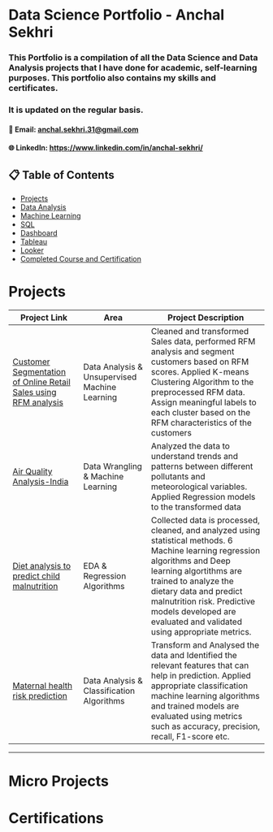 # Data Science Portfolio - Anchal Sekhri

### This Portfolio is a compilation of all the Data Science and Data Analysis projects that I have done for academic, self-learning purposes. This portfolio also contains my skills and certificates. 
### It is updated on the regular basis.

#### 📧 Email: anchal.sekhri.31@gmail.com
#### 🌐 LinkedIn: https://www.linkedin.com/in/anchal-sekhri/

## 📋 Table of Contents


- [Projects](#projects)
- [Data Analysis](#DataAnalysis)
- [Machine Learning](#MachineLearning)
- [SQL](#sql)
- [Dashboard](#Dashboard)
- [Tableau](#tableau)
- [Looker](#looker)
- [Completed Course and Certification](#CompletedCourseandCertification)


# Projects

| Project Link | Area | Project Description |  
|---|---|---|
|[Customer Segmentation of Online Retail Sales using RFM analysis](https://github.com/sekhrianchal6/Customer-Segmentation-of-Online-Retail-Sales-Data-using-RFM-ANALYSIS/blob/main/Customer%20Segmentation%20of%20Online%20Retail%20Sales%20Data%20using%20RFM%20ANALYSIS.ipynb) | Data Analysis & Unsupervised Machine Learning | Cleaned and transformed Sales data, performed RFM analysis and segment customers based on RFM scores. Applied K-means Clustering Algorithm to the preprocessed RFM data. Assign meaningful labels to each cluster based on the RFM characteristics of the customers  | 
|[Air Quality Analysis-India](https://github.com/sekhrianchal6/Air-quality-analysis-India/blob/main/Air%20quality%20analysis-India%20(1).ipynb) | Data Wrangling & Machine Learning | Analyzed the data to understand trends and patterns between different pollutants and meteorological variables. Applied Regression models to the transformed data| 
|[Diet analysis to predict child malnutrition](https://github.com/sekhrianchal6/Using-diet-Analysis-to-predict-child-malnutrition/blob/main/hdsc_winter_23_seaborn_capstone_project_machine_learning_mode_1.ipynb)| EDA & Regression Algorithms| Collected data is processed, cleaned, and analyzed using statistical methods. 6 Machine learning regression algorithms and Deep learning algortithms are trained to analyze the dietary data and predict malnutrition risk. Predictive models developed are evaluated and validated using appropriate metrics.|
|[Maternal health risk prediction](https://github.com/sekhrianchal6/Maternal-health-risk-prediction/blob/main/Arima_Final%20-%20update.ipynb)| Data Analysis & Classification Algorithms|Transform and Analysed the data and Identified the relevant features that can help in prediction. Applied appropriate classification machine learning algorithms and trained models are evaluated using metrics such as accuracy, precision, recall, F1-score etc.|
***
# Micro Projects
# Certifications

[]()
